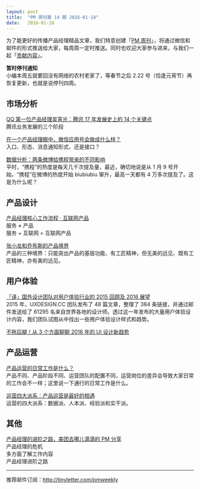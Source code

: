 ```yaml
---
layout: post
title:  "PM 周刊第 14 期 2016-01-18"
date:   2016-01-18
---
```


为了能更好的传播产品经理精品文章，我们特意创建「[PM 周刊](http://pmweekly.com/)」，将通过微信和邮件的形式推送给大家，每周周一定时推送。同时也欢迎大家参与进来，与我们一起「[贡献内容](https://github.com/vincent4j/pmweekly.com/issues/new)」。     

__暂时停刊通知__          
小编本周五就要回没有网络的农村老家了，等春节之后 2.22 号（恰逢元宵节）再恢复更新，也就是说停刊四周。          

## 市场分析 

[QQ 第一位产品经理吴宵光：腾讯 17 年发展史上的 14 个关键点](http://mp.weixin.qq.com/s?__biz=MzA3NjAwOTk0NA==&mid=401735780&idx=1&sn=17a7b60fed36e8511ee9453aa4547897&scene=23&srcid=0118oMFGYwjjwfr1oPkGWdg0#rd)   
腾讯业务发展的三个阶段   

[在一个产品经理眼中，微信应用号会做成什么样？](http://mp.weixin.qq.com/s?__biz=MzAxMDcxNDg2Mg==&mid=406078403&idx=2&sn=4985f815bf6f022bada0923af1711e2e&scene=23&srcid=0118y7knWEKKlpajy3CWy1J7#rd)   
入口、形态、消息通知形式、还是接口？      
 
[数据分析：两条微博给携程带来的不同影响](http://card.weibo.com/article/h5/s#cid=1001603930433107688459)   
平时，“携程”的热度是每天几千次提及量，最近，确切地说是从 1 月 9 号开始，“携程”在微博的热度开始 biubiubiu 窜升，最高一天都有 4 万多次提及了。这是为什么呢？    
  
## 产品设计   

[产品经理核心工作流程 · 互联网产品](http://mp.weixin.qq.com/s?__biz=MzA4OTQ2NDk0MQ==&mid=402053512&idx=1&sn=68c702256314f07c73b2498fd8a99449&scene=23&srcid=0113ustR1KcVe4EIEozMQgAb#rd)   
服务 ≠ 产品   
服务 + 互联网 = 互联网产品     

[张小龙和乔布斯的产品境界](http://mp.weixin.qq.com/s?__biz=MzA5NzAzMjIxMw==&mid=401630527&idx=2&sn=467493461309ed7db5efb9cc860e58f4&scene=23&srcid=0118peQA91I5YAyt7CtsjBQF#rd)    
产品的三种境界：只能突出产品的基层功能、有工匠精神，但无美的远见、既有工匠精神，亦有美的远见。   
    
 
## 用户体验 

[「译」国外设计团队对用户体验行业的 2015 回顾及 2016 展望](http://uxren.cn/?p=29235)    
2015 年，UXDESIGN.CC 团队发布了 48 篇文章，整理了 384 条链接，并通过邮件发送给了 61295 名来自世界各地的设计师。透过这一年发布的大量用户体验设计内容，我们团队试图从中找出一些用户体验设计样式和趋势。  

[不拖后腿！从 3 个方面聊聊 2016 年的 UI 设计新趋势](http://mp.weixin.qq.com/s?__biz=MzAxMDcxNDg2Mg==&mid=406078403&idx=1&sn=35065609bb6c547fb68e21ca1def41fb&scene=23&srcid=0118uyR82fHo0VOzTdbOKV4n#rd)       

## 产品运营 

[产品运营的日常工作是什么？](http://mp.weixin.qq.com/s?__biz=MjM5NTQ5MjIyMA==&mid=403412165&idx=1&sn=e4ab31bb59ff323eb25041b24ead54d9&scene=23&srcid=0118F05cHjAnycDBghksrXll#rd)    
产品不同、产品阶段不同、运营团队的配置不同，运营岗位的差异会导致大家日常的工作会不一样；这里说一下通行的日常工作是什么。    

[运营四大派系：产品运营是最好的相遇](http://mp.weixin.qq.com/s?__biz=MjM5NTQ5MjIyMA==&mid=403385822&idx=2&sn=6db4a7324eb628fb66bbe81aa9bebdbe&scene=23&srcid=0118cWWHBOnehJKfhveNenMD#rd)   
运营的四大派系：数据派、人本派、经验派和实干派。   



## 其他 

[产品经理的进阶之路，美团去哪儿滴滴的 PM 分享](http://mp.weixin.qq.com/s?__biz=MzA4NTQ2NDkwOQ==&mid=404503814&idx=1&sn=b2eca66d1d9aa1fcf3a98a8effd6b9a2&scene=23&srcid=0116cYALzzP0cDQvLPZY3teg#rd)   
产品经理的危机   
多方面了解工作内容    
产品经理进阶之路    


---
推荐邮件订阅：<http://tinyletter.com/pmweekly>  
      
  
 
